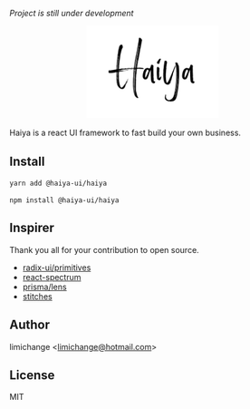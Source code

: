 _Project is still under development_

<p align="center">
  <img width="233" src="https://raw.githubusercontent.com/haiya-ui/haiya-ui/master/assets/logo.png" alt="Haiya logo">
</p>

Haiya is a react UI framework to fast build your own business.

## Install

```
yarn add @haiya-ui/haiya
```

```
npm install @haiya-ui/haiya
```

## Inspirer

Thank you all for your contribution to open source.

- [radix-ui/primitives](https://github.com/radix-ui/primitives)
- [react-spectrum](https://react-spectrum.adobe.com/)
- [prisma/lens](https://github.com/prisma/lens)
- [stitches](https://stitches.dev)

## Author

limichange <<limichange@hotmail.com>>

## License

MIT
